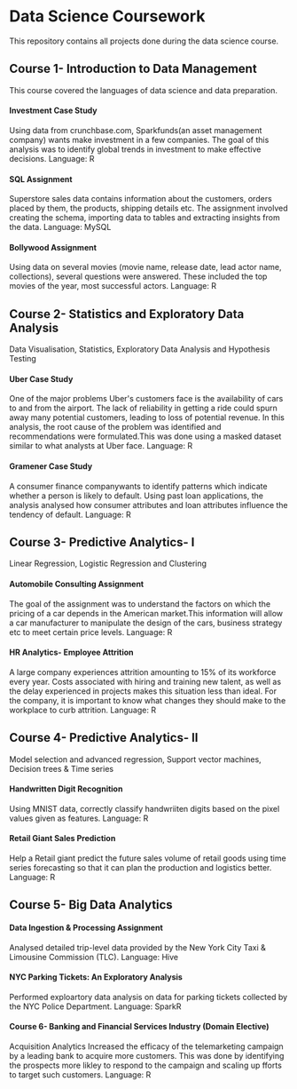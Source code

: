 # Data Science Coursework

This repository contains all projects done during the data science course.

## Course 1- Introduction to Data Management
This course covered the languages of data science and data preparation.

#### Investment Case Study
Using data from crunchbase.com, Sparkfunds(an asset management company) wants make investment in a few companies. The goal of this analysis was to identify global trends in investment to make effective decisions.
Language: R

#### SQL Assignment
Superstore sales data contains information about the customers, orders placed by them, the products, shipping details etc. The assignment involved creating the schema, importing data to tables and extracting insights from the data.
Language: MySQL

#### Bollywood Assignment
Using data on several movies (movie name, release date, lead actor name, collections), several questions were answered. These included the top movies of the year, most successful actors.
Language: R

## Course 2- Statistics and Exploratory Data Analysis
Data Visualisation, Statistics, Exploratory Data Analysis and Hypothesis Testing

#### Uber Case Study
One of the major problems Uber's customers face is the availability of cars to and from the airport. The lack of reliability in getting a ride could spurn away many potential customers, leading to loss of potential revenue. In this analysis, the root cause of the problem was identified and recommendations were formulated.This was done using a masked dataset similar to what analysts at Uber face.
Language: R

#### Gramener Case Study
A consumer finance companywants to identify patterns which indicate whether a person is likely to default. Using past loan applications, the analysis analysed how consumer attributes and loan attributes influence the tendency of default.
Language: R

## Course 3- Predictive Analytics- I
Linear Regression, Logistic Regression and Clustering

#### Automobile Consulting Assignment
The goal of the assignment was to understand the factors on which the pricing of a car depends in the American market.This information will allow a car manufacturer to manipulate the design of the cars, business strategy etc to meet certain price levels.
Language: R

#### HR Analytics- Employee Attrition
A large company experiences attrition amounting to 15% of its workforce every year. Costs associated with hiring and training new talent, as well as the delay experienced in projects makes this situation less than ideal. For the company, it is important to know what changes they should make to the workplace to curb attrition.
Language: R

## Course 4- Predictive Analytics- II
Model selection and advanced regression, Support vector machines, Decision trees & Time series

#### Handwritten Digit Recognition
Using MNIST data, correctly classify handwriiten digits based on the pixel values given as features.
Language: R

#### Retail Giant Sales Prediction
Help a Retail giant predict the future sales volume of retail goods using time series forecasting so that it can plan the production and logistics better.
Language: R

## Course 5- Big Data Analytics
#### Data Ingestion & Processing Assignment
Analysed detailed trip-level data provided by the New York City Taxi & Limousine Commission (TLC).
Language: Hive

#### NYC Parking Tickets: An Exploratory Analysis
Performed exploartory data analysis on data for parking tickets collected by the NYC Police Department.
Language: SparkR

#### Course 6- Banking and Financial Services Industry (Domain Elective)
Acquisition Analytics
Increased the efficacy of the telemarketing campaign by a leading bank to acquire more customers. This was done by identifying the prospects more likley to respond to the campaign and scaling up fforts to target such customers.
Language: R
